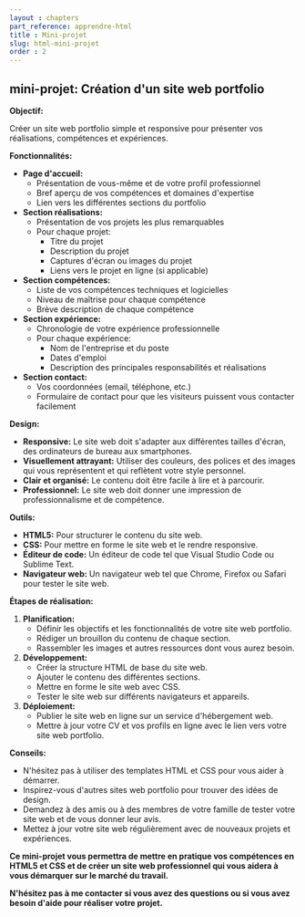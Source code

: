 ```yaml
---
layout : chapters
part_reference: apprendre-html
title : Mini-projet
slug: html-mini-projet
order : 2
---
```



## mini-projet: Création d'un site web portfolio

**Objectif:**

Créer un site web portfolio simple et responsive pour présenter vos réalisations, compétences et expériences.

**Fonctionnalités:**

* **Page d'accueil:**
    * Présentation de vous-même et de votre profil professionnel
    * Bref aperçu de vos compétences et domaines d'expertise
    * Lien vers les différentes sections du portfolio
* **Section réalisations:**
    * Présentation de vos projets les plus remarquables
    * Pour chaque projet:
        * Titre du projet
        * Description du projet
        * Captures d'écran ou images du projet
        * Liens vers le projet en ligne (si applicable)
* **Section compétences:**
    * Liste de vos compétences techniques et logicielles
    * Niveau de maîtrise pour chaque compétence
    * Brève description de chaque compétence
* **Section expérience:**
    * Chronologie de votre expérience professionnelle
    * Pour chaque expérience:
        * Nom de l'entreprise et du poste
        * Dates d'emploi
        * Description des principales responsabilités et réalisations
* **Section contact:**
    * Vos coordonnées (email, téléphone, etc.)
    * Formulaire de contact pour que les visiteurs puissent vous contacter facilement

**Design:**

* **Responsive:** Le site web doit s'adapter aux différentes tailles d'écran, des ordinateurs de bureau aux smartphones.
* **Visuellement attrayant:** Utiliser des couleurs, des polices et des images qui vous représentent et qui reflètent votre style personnel.
* **Clair et organisé:** Le contenu doit être facile à lire et à parcourir.
* **Professionnel:** Le site web doit donner une impression de professionnalisme et de compétence.

**Outils:**

* **HTML5:** Pour structurer le contenu du site web.
* **CSS:** Pour mettre en forme le site web et le rendre responsive.
* **Éditeur de code:** Un éditeur de code tel que Visual Studio Code ou Sublime Text.
* **Navigateur web:** Un navigateur web tel que Chrome, Firefox ou Safari pour tester le site web.

**Étapes de réalisation:**

1. **Planification:**
    * Définir les objectifs et les fonctionnalités de votre site web portfolio.
    * Rédiger un brouillon du contenu de chaque section.
    * Rassembler les images et autres ressources dont vous aurez besoin.
2. **Développement:**
    * Créer la structure HTML de base du site web.
    * Ajouter le contenu des différentes sections.
    * Mettre en forme le site web avec CSS.
    * Tester le site web sur différents navigateurs et appareils.
3. **Déploiement:**
    * Publier le site web en ligne sur un service d'hébergement web.
    * Mettre à jour votre CV et vos profils en ligne avec le lien vers votre site web portfolio.

**Conseils:**

* N'hésitez pas à utiliser des templates HTML et CSS pour vous aider à démarrer.
* Inspirez-vous d'autres sites web portfolio pour trouver des idées de design.
* Demandez à des amis ou à des membres de votre famille de tester votre site web et de vous donner leur avis.
* Mettez à jour votre site web régulièrement avec de nouveaux projets et expériences.

**Ce mini-projet vous permettra de mettre en pratique vos compétences en HTML5 et CSS et de créer un site web professionnel qui vous aidera à vous démarquer sur le marché du travail.**

**N'hésitez pas à me contacter si vous avez des questions ou si vous avez besoin d'aide pour réaliser votre projet.**
